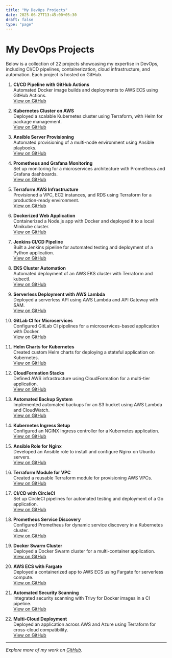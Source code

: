 ```yaml
---
title: "My DevOps Projects"
date: 2025-06-27T13:45:00+05:30
draft: false
type: "page"
---
```


# My DevOps Projects

Below is a collection of 22 projects showcasing my expertise in DevOps, including CI/CD pipelines, containerization, cloud infrastructure, and automation. Each project is hosted on GitHub.

1. **CI/CD Pipeline with GitHub Actions**  
   Automated Docker image builds and deployments to AWS ECS using GitHub Actions.  
   [View on GitHub](https://github.com/Bihela/cicd-pipeline)

2. **Kubernetes Cluster on AWS**  
   Deployed a scalable Kubernetes cluster using Terraform, with Helm for package management.  
   [View on GitHub](https://github.com/Bihela/k8s-aws)

3. **Ansible Server Provisioning**  
   Automated provisioning of a multi-node environment using Ansible playbooks.  
   [View on GitHub](https://github.com/Bihela/ansible-provisioning)

4. **Prometheus and Grafana Monitoring**  
   Set up monitoring for a microservices architecture with Prometheus and Grafana dashboards.  
   [View on GitHub](https://github.com/Bihela/monitoring-stack)

5. **Terraform AWS Infrastructure**  
   Provisioned a VPC, EC2 instances, and RDS using Terraform for a production-ready environment.  
   [View on GitHub](https://github.com/Bihela/terraform-aws)

6. **Dockerized Web Application**  
   Containerized a Node.js app with Docker and deployed it to a local Minikube cluster.  
   [View on GitHub](https://github.com/Bihela/docker-webapp)

7. **Jenkins CI/CD Pipeline**  
   Built a Jenkins pipeline for automated testing and deployment of a Python application.  
   [View on GitHub](https://github.com/Bihela/jenkins-pipeline)

8. **EKS Cluster Automation**  
   Automated deployment of an AWS EKS cluster with Terraform and kubectl.  
   [View on GitHub](https://github.com/Bihela/eks-automation)

9. **Serverless Deployment with AWS Lambda**  
   Deployed a serverless API using AWS Lambda and API Gateway with SAM.  
   [View on GitHub](https://github.com/Bihela/serverless-lambda)

10. **GitLab CI for Microservices**  
    Configured GitLab CI pipelines for a microservices-based application with Docker.  
    [View on GitHub](https://github.com/Bihela/gitlab-ci)

11. **Helm Charts for Kubernetes**  
    Created custom Helm charts for deploying a stateful application on Kubernetes.  
    [View on GitHub](https://github.com/Bihela/helm-charts)

12. **CloudFormation Stacks**  
    Defined AWS infrastructure using CloudFormation for a multi-tier application.  
    [View on GitHub](https://github.com/Bihela/cloudformation-stacks)

13. **Automated Backup System**  
    Implemented automated backups for an S3 bucket using AWS Lambda and CloudWatch.  
    [View on GitHub](https://github.com/Bihela/backup-system)

14. **Kubernetes Ingress Setup**  
    Configured an NGINX Ingress controller for a Kubernetes application.  
    [View on GitHub](https://github.com/Bihela/k8s-ingress)

15. **Ansible Role for Nginx**  
    Developed an Ansible role to install and configure Nginx on Ubuntu servers.  
    [View on GitHub](https://github.com/Bihela/ansible-nginx)

16. **Terraform Module for VPC**  
    Created a reusable Terraform module for provisioning AWS VPCs.  
    [View on GitHub](https://github.com/Bihela/terraform-vpc)

17. **CI/CD with CircleCI**  
    Set up CircleCI pipelines for automated testing and deployment of a Go application.  
    [View on GitHub](https://github.com/Bihela/circleci-pipeline)

18. **Prometheus Service Discovery**  
    Configured Prometheus for dynamic service discovery in a Kubernetes cluster.  
    [View on GitHub](https://github.com/Bihela/prometheus-discovery)

19. **Docker Swarm Cluster**  
    Deployed a Docker Swarm cluster for a multi-container application.  
    [View on GitHub](https://github.com/Bihela/docker-swarm)

20. **AWS ECS with Fargate**  
    Deployed a containerized app to AWS ECS using Fargate for serverless compute.  
    [View on GitHub](https://github.com/Bihela/ecs-fargate)

21. **Automated Security Scanning**  
    Integrated security scanning with Trivy for Docker images in a CI pipeline.  
    [View on GitHub](https://github.com/Bihela/security-scanning)

22. **Multi-Cloud Deployment**  
    Deployed an application across AWS and Azure using Terraform for cross-cloud compatibility.  
    [View on GitHub](https://github.com/Bihela/multi-cloud)

---
*Explore more of my work on [GitHub](https://github.com/Bihela).*